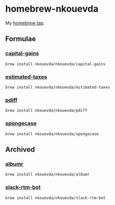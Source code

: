 # homebrew-nkouevda

My [homebrew tap](https://docs.brew.sh/Taps).

## Formulae

### [capital-gains](https://github.com/nkouevda/capital-gains)

    brew install nkouevda/nkouevda/capital-gains

### [estimated-taxes](https://github.com/nkouevda/estimated-taxes)

    brew install nkouevda/nkouevda/estimated-taxes

### [pdiff](https://github.com/nkouevda/pdiff)

    brew install nkouevda/nkouevda/pdiff

### [spongecase](https://github.com/nkouevda/spongecase)

    brew install nkouevda/nkouevda/spongecase

## Archived

### [albumr](https://github.com/nkouevda/albumr)

    brew install nkouevda/nkouevda/albumr

### [slack-rtm-bot](https://github.com/nkouevda/slack-rtm-bot)

    brew install nkouevda/nkouevda/slack-rtm-bot

